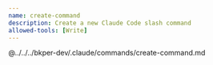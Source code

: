 ```yaml
---
name: create-command
description: Create a new Claude Code slash command
allowed-tools: [Write]
---
```


@../../../bkper-dev/.claude/commands/create-command.md
